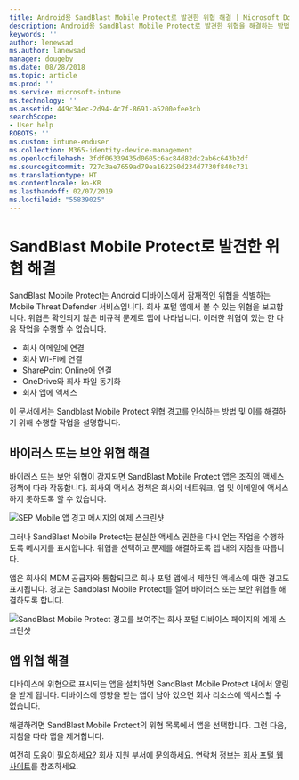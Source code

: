 ```yaml
---
title: Android용 SandBlast Mobile Protect로 발견한 위협 해결 | Microsoft Docs
description: Android용 SandBlast Mobile Protect로 발견한 위협을 해결하는 방법에 대해 알아봅니다.
keywords: ''
author: lenewsad
ms.author: lanewsad
manager: dougeby
ms.date: 08/28/2018
ms.topic: article
ms.prod: ''
ms.service: microsoft-intune
ms.technology: ''
ms.assetid: 449c34ec-2d94-4c7f-8691-a5200efee3cb
searchScope:
- User help
ROBOTS: ''
ms.custom: intune-enduser
ms.collection: M365-identity-device-management
ms.openlocfilehash: 3fdf06339435d0605c6ac84d82dc2ab6c643b2df
ms.sourcegitcommit: 727c3ae7659ad79ea162250d234d7730f840c731
ms.translationtype: HT
ms.contentlocale: ko-KR
ms.lasthandoff: 02/07/2019
ms.locfileid: "55839025"
---
```

# <a name="resolve-a-threat-found-by-sandblast-mobile-protect"></a>SandBlast Mobile Protect로 발견한 위협 해결

SandBlast Mobile Protect는 Android 디바이스에서 잠재적인 위협을 식별하는 Mobile Threat Defender 서비스입니다. 회사 포털 앱에서 볼 수 있는 위협을 보고합니다. 위협은 확인되지 않은 비규격 문제로 앱에 나타납니다. 이러한 위협이 있는 한 다음 작업을 수행할 수 없습니다.   

* 회사 이메일에 연결
* 회사 Wi-Fi에 연결
* SharePoint Online에 연결
* OneDrive와 회사 파일 동기화
* 회사 앱에 액세스

이 문서에서는 Sandblast Mobile Protect 위협 경고를 인식하는 방법 및 이를 해결하기 위해 수행할 작업을 설명합니다.  

## <a name="troubleshoot-virus-or-security-threat"></a>바이러스 또는 보안 위협 해결  
바이러스 또는 보안 위협이 감지되면 SandBlast Mobile Protect 앱은 조직의 액세스 정책에 따라 작동합니다. 회사의 액세스 정책은 회사의 네트워크, 앱 및 이메일에 액세스하지 못하도록 할 수 있습니다.  

![SEP Mobile 앱 경고 메시지의 예제 스크린샷](./media/skycure-list-of-potential-issues-android.png)  

그러나 SandBlast Mobile Protect는 분실한 액세스 권한을 다시 얻는 작업을 수행하도록 메시지를 표시합니다. 위협을 선택하고 문제를 해결하도록 앱 내의 지침을 따릅니다.

앱은 회사의 MDM 공급자와 통합되므로 회사 포털 앱에서 제한된 액세스에 대한 경고도 표시됩니다. 경고는 Sandblast Mobile Protect를 열어 바이러스 또는 보안 위협을 해결하도록 합니다.

  ![SandBlast Mobile Protect 경고를 보여주는 회사 포털 디바이스 페이지의 예제 스크린샷](./media/CP-lookout-virus-banner-1808.png)  

## <a name="troubleshoot-an-app-threat"></a>앱 위협 해결  

디바이스에 위협으로 표시되는 앱을 설치하면 SandBlast Mobile Protect 내에서 알림을 받게 됩니다. 디바이스에 영향을 받는 앱이 남아 있으면 회사 리소스에 액세스할 수 없습니다.  

해결하려면 SandBlast Mobile Protect의 위협 목록에서 앱을 선택합니다. 그런 다음, 지침을 따라 앱을 제거합니다.     

여전히 도움이 필요하세요? 회사 지원 부서에 문의하세요. 연락처 정보는 [회사 포털 웹 사이트](https://go.microsoft.com/fwlink/?linkid=2010980)를 참조하세요.
